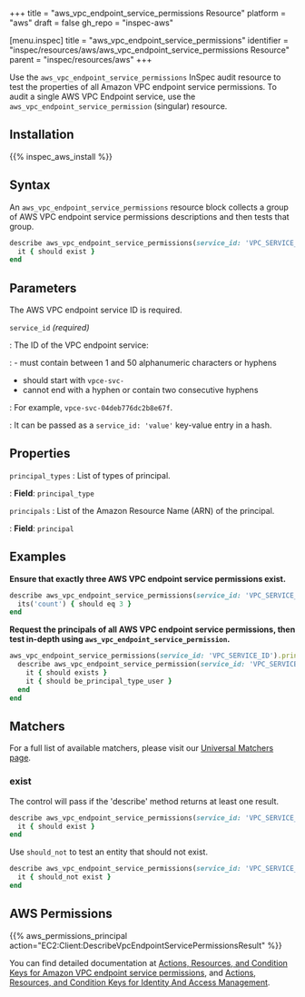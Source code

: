 +++
title = "aws_vpc_endpoint_service_permissions Resource"
platform = "aws"
draft = false
gh_repo = "inspec-aws"

[menu.inspec]
title = "aws_vpc_endpoint_service_permissions"
identifier = "inspec/resources/aws/aws_vpc_endpoint_service_permissions Resource"
parent = "inspec/resources/aws"
+++

Use the `aws_vpc_endpoint_service_permissions` InSpec audit resource to test the properties of all Amazon VPC endpoint service permissions. To audit a single AWS VPC Endpoint service, use the `aws_vpc_endpoint_service_permission` (singular) resource.

## Installation

{{% inspec_aws_install %}}

## Syntax

An `aws_vpc_endpoint_service_permissions` resource block collects a group of AWS VPC endpoint service permissions descriptions and then tests that group.

```ruby
describe aws_vpc_endpoint_service_permissions(service_id: 'VPC_SERVICE_ID')
  it { should exist }
end
```

## Parameters

The AWS VPC endpoint service ID is required.

`service_id` _(required)_

: The ID of the VPC endpoint service:

: - must contain between 1 and 50 alphanumeric characters or hyphens
  - should start with `vpce-svc-`
  - cannot end with a hyphen or contain two consecutive hyphens

: For example, `vpce-svc-04deb776dc2b8e67f`.

: It can be passed as a `service_id: 'value'` key-value entry in a hash.

## Properties

`principal_types`
: List of types of principal.

: **Field**: `principal_type`

`principals`
: List of the Amazon Resource Name (ARN) of the principal.

: **Field**: `principal`

## Examples

**Ensure that exactly three AWS VPC endpoint service permissions exist.**

```ruby
describe aws_vpc_endpoint_service_permissions(service_id: 'VPC_SERVICE_ID') do
  its('count') { should eq 3 }
end
```

**Request the principals of all AWS VPC endpoint service permissions, then test in-depth using `aws_vpc_endpoint_service_permission`.**

```ruby
aws_vpc_endpoint_service_permissions(service_id: 'VPC_SERVICE_ID').principals.each do |principal|
  describe aws_vpc_endpoint_service_permission(service_id: 'VPC_SERVICE_ID', principal: 'PRINCIPAL_ARN') do
    it { should exists }
    it { should be_principal_type_user }
  end
end
```

## Matchers

For a full list of available matchers, please visit our [Universal Matchers page](https://www.inspec.io/docs/reference/matchers/).

### exist

The control will pass if the 'describe' method returns at least one result.

```ruby
describe aws_vpc_endpoint_service_permissions(service_id: 'VPC_SERVICE_ID').where( PROPERTY: VALUE) do
  it { should exist }
end
```

Use `should_not` to test an entity that should not exist.

```ruby
describe aws_vpc_endpoint_service_permissions(service_id: 'VPC_SERVICE_ID').where( PROPERTY: VALUE) do
  it { should_not exist }
end
```

## AWS Permissions

{{% aws_permissions_principal action="EC2:Client:DescribeVpcEndpointServicePermissionsResult" %}}

You can find detailed documentation at [Actions, Resources, and Condition Keys for Amazon VPC endpoint service permissions](https://docs.aws.amazon.com/AWSEC2/latest/APIReference/API_DescribeVpcEndpointServicePermissions.html), and [Actions, Resources, and Condition Keys for Identity And Access Management](https://docs.aws.amazon.com/IAM/latest/UserGuide/list_identityandaccessmanagement.html).
